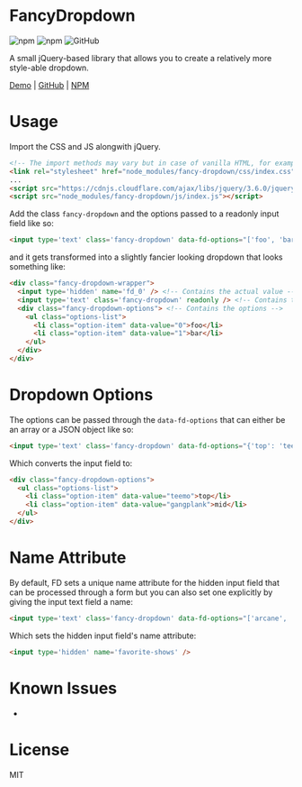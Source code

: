 # FancyDropdown
![npm](https://img.shields.io/npm/dw/fancy-dropdown)
![npm](https://img.shields.io/npm/v/fancy-dropdown)
![GitHub](https://img.shields.io/github/license/basilmeer/fancy-dropdown)

A small jQuery-based library that allows you to create a relatively more style-able dropdown.

[Demo](https://basilmeer.github.io/fancy-dropdown) |
[GitHub](https://github.com/basilmeer/fancy-dropdown) |
[NPM](https://www.npmjs.com/package/fancy-dropdown)

# Usage

Import the CSS and JS alongwith jQuery.

```html
<!-- The import methods may vary but in case of vanilla HTML, for example: -->
<link rel="stylesheet" href="node_modules/fancy-dropdown/css/index.css">
...
<script src="https://cdnjs.cloudflare.com/ajax/libs/jquery/3.6.0/jquery.min.js"></script>
<script src="node_modules/fancy-dropdown/js/index.js"></script>
```

Add the class `fancy-dropdown` and the options passed to a readonly input field like so:

```html
<input type='text' class='fancy-dropdown' data-fd-options="['foo', 'bar']" readonly />
```

and it gets transformed into a slightly fancier looking dropdown that looks something like:

```html
<div class="fancy-dropdown-wrapper">
  <input type='hidden' name='fd_0' /> <!-- Contains the actual value -->
  <input type='text' class='fancy-dropdown' readonly /> <!-- Contains the visible value -->
  <div class="fancy-dropdown-options"> <!-- Contains the options -->
    <ul class="options-list">
      <li class="option-item" data-value="0">foo</li>
      <li class="option-item" data-value="1">bar</li>
    </ul>
  </div>
</div>
```

# Dropdown Options

The options can be passed through the `data-fd-options` that can either be an array or a JSON object like so:

```html
<input type='text' class='fancy-dropdown' data-fd-options="{'top': 'teemo', 'mid': 'gangplank'}" name="favorite-champions" readonly />
```

Which converts the input field to:

```html
<div class="fancy-dropdown-options">
  <ul class="options-list">
    <li class="option-item" data-value="teemo">top</li>
    <li class="option-item" data-value="gangplank">mid</li>
  </ul>
</div>
```

# Name Attribute

By default, FD sets a unique name attribute for the hidden input field that can be processed through a form but you can also set one explicitly by giving the input text field a name:

```html
<input type='text' class='fancy-dropdown' data-fd-options="['arcane', 'cowboy bebop']" name="favorite-shows" readonly />
```

Which sets the hidden input field's name attribute:

```html
<input type='hidden' name='favorite-shows' />
```

# Known Issues
-
# License
MIT
